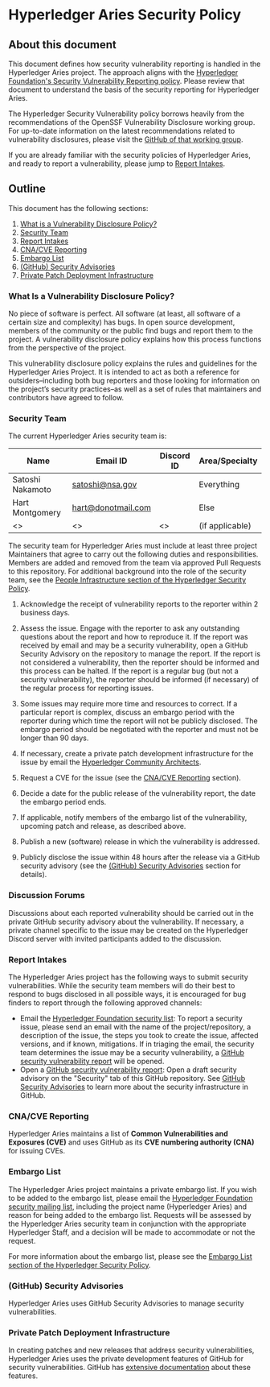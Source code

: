 # Hyperledger Aries Security Policy

## About this document

This document defines how security vulnerability reporting is handled in the
Hyperledger Aries project. The approach aligns with the [Hyperledger
Foundation's Security Vulnerability Reporting
policy](https://toc.hyperledger.org/governing-documents/security.html). Please
review that document to understand the basis of the security reporting for
Hyperledger Aries.

The Hyperledger Security Vulnerability policy borrows heavily from the
recommendations of the OpenSSF Vulnerability Disclosure working group. For
up-to-date information on the latest recommendations related to vulnerability
disclosures, please visit the [GitHub of that working
group](https://github.com/ossf/wg-vulnerability-disclosures).

If you are already familiar with the security policies of Hyperledger Aries, and
ready to report a vulnerability, please jump to [Report
Intakes](#report-intakes).

## Outline

This document has the following sections:

1. [What is a Vulnerability Disclosure Policy?](#what-is-a-vulnerability-disclosure-policy)
2. [Security Team](#security-team)
3. [Report Intakes](#report-intakes)
4. [CNA/CVE Reporting](#cnacve-reporting)
5. [Embargo List](#embargo-list)
6. [(GitHub) Security Advisories](#github-security-advisories)
7. [Private Patch Deployment Infrastructure](#private-patch-deployment-infrastructure)

### What Is a Vulnerability Disclosure Policy?

No piece of software is perfect. All software (at least, all software of a
certain size and complexity) has bugs. In open source development, members of
the community or the public find bugs and report them to the project. A
vulnerability disclosure policy explains how this process functions from the
perspective of the project.

This vulnerability disclosure policy explains the rules and guidelines for the
Hyperledger Aries Project. It is intended to act as both a reference for
outsiders–including both bug reporters and those looking for information on the
project’s security practices–as well as a set of rules that maintainers and
contributors have agreed to follow.

### Security Team

The current Hyperledger Aries security team is:

| Name             | Email ID           | Discord ID | Area/Specialty  |
| ---------------- | ------------------ | ---------- | --------------- |
| Satoshi Nakamoto | satoshi@nsa.gov    |            | Everything      |
| Hart Montgomery  | hart@donotmail.com |            | Else            |
| <>               | <>                 | <>         | (if applicable) |

The security team for Hyperledger Aries must include at least three project
Maintainers that agree to carry out the following duties and responsibilities.
Members are added and removed from the team via approved Pull Requests to this
repository. For additional background into the role of the security team, see
the [People Infrastructure section of the Hyperledger Security
Policy](https://toc.hyperledger.org/governing-documents/security.html#people-infrastructure).

1. Acknowledge the receipt of vulnerability reports to the reporter within 2
   business days.

2. Assess the issue. Engage with the reporter to ask any outstanding questions
about the report and how to reproduce it. If the report was received by email
and may be a security vulnerability, open a GitHub Security Advisory on the
repository to manage the report. If the report is not considered a
vulnerability, then the reporter should be informed and this process can be
halted. If the report is a regular bug (but not a security vulnerability), the
reporter should be informed (if necessary) of the regular process for reporting
issues.

3. Some issues may require more time and resources to correct. If a particular
report is complex, discuss an embargo period with the reporter during which
time the report will not be publicly disclosed. The embargo period should be
negotiated with the reporter and must not be longer than 90 days.

4. If necessary, create a private patch development infrastructure for the issue
   by email the [Hyperledger Community
   Architects](mailto:community-architects@hyperledger.org).

5. Request a CVE for the issue (see the [CNA/CVE Reporting](#cnacve-reporting)
   section).

6. Decide a date for the public release of the vulnerability report, the date
   the embargo period ends.

7. If applicable, notify members of the embargo list of the vulnerability,
upcoming patch and release, as described above.

8. Publish a new (software) release in which the vulnerability is addressed.

9. Publicly disclose the issue within 48 hours after the release via a
GitHub security advisory (see the [(GitHub) Security
Advisories](#github-security-advisories) section for details).

### Discussion Forums

Discussions about each reported vulnerability should be carried out in the
private GitHub security advisory about the vulnerability. If necessary, a private
channel specific to the issue may be created on the Hyperledger Discord server
with invited participants added to the discussion.

### Report Intakes

The Hyperledger Aries project has the following ways to submit security
vulnerabilities. While the security team members will do their best to
respond to bugs disclosed in all possible ways, it is encouraged for bug
finders to report through the following approved channels:

- Email the [Hyperledger Foundation security
list](mailto:security@lists.hyperledger.org): To report a security issue, please
send an email with the name of the project/repository, a description of the issue, the
steps you took to create the issue, affected versions, and if known,
mitigations. If in triaging the email, the security team determines the issue may be
a security vulnerability, a [GitHub security vulnerability report] will be
opened.
- Open a [GitHub security vulnerability report]: Open a draft security advisory
on the "Security" tab of this GitHub repository. See [GitHub Security
Advisories](#github-security-advisories) to learn more about the security
infrastructure in GitHub.

[GitHub security vulnerability report]: https://docs.github.com/en/code-security/security-advisories/guidance-on-reporting-and-writing/privately-reporting-a-security-vulnerability

### CNA/CVE Reporting

Hyperledger Aries maintains a list of **Common Vulnerabilities and Exposures
(CVE)** and uses GitHub as its **CVE numbering authority (CNA)** for issuing
CVEs.

### Embargo List

The Hyperledger Aries project maintains a private embargo list. If you wish to
be added to the embargo list, please email the [Hyperledger Foundation security
mailing list](mailto:security@lists.hyperledger.org), including the project name
(Hyperledger Aries) and reason for being added to the embargo list. Requests
will be assessed by the Hyperledger Aries security team in conjunction with the
appropriate Hyperledger Staff, and a decision will be made to accommodate or not
the request.

For more information about the embargo list, please see the [Embargo List
section of the Hyperledger Security
Policy](https://toc.hyperledger.org/governing-documents/security.html#embargo-list).

### (GitHub) Security Advisories

Hyperledger Aries uses GitHub Security Advisories to manage security vulnerabilities.

### Private Patch Deployment Infrastructure

In creating patches and new releases that address security vulnerabilities,
Hyperledger Aries uses the private development features of GitHub for security
vulnerabilities. GitHub has [extensive
documentation](https://docs.github.com/en/code-security/security-advisories/repository-security-advisories)
about these features.
